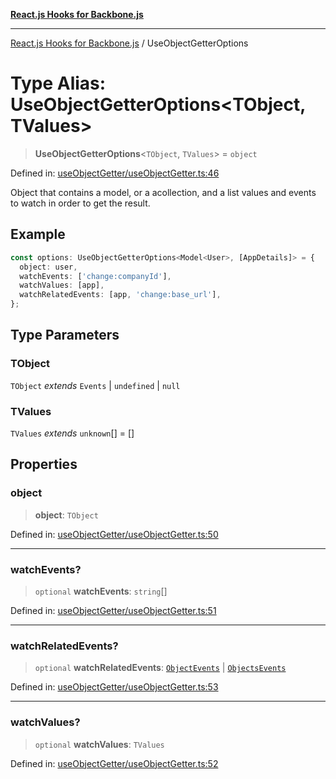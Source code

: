 [**React.js Hooks for Backbone.js**](../README.md)

***

[React.js Hooks for Backbone.js](../README.md) / UseObjectGetterOptions

# Type Alias: UseObjectGetterOptions\<TObject, TValues\>

> **UseObjectGetterOptions**\<`TObject`, `TValues`\> = `object`

Defined in: [useObjectGetter/useObjectGetter.ts:46](https://github.com/VitorLuizC/react-hooks-for-backbone/blob/c933913f34e3d71aa5132aba125ed14cc1ec398d/src/useObjectGetter/useObjectGetter.ts#L46)

Object that contains a model, or a acollection, and a list values and
events to watch in order to get the result.

## Example

```ts
const options: UseObjectGetterOptions<Model<User>, [AppDetails]> = {
  object: user,
  watchEvents: ['change:companyId'],
  watchValues: [app],
  watchRelatedEvents: [app, 'change:base_url'],
};
```

## Type Parameters

### TObject

`TObject` *extends* `Events` \| `undefined` \| `null`

### TValues

`TValues` *extends* `unknown`[] = \[\]

## Properties

### object

> **object**: `TObject`

Defined in: [useObjectGetter/useObjectGetter.ts:50](https://github.com/VitorLuizC/react-hooks-for-backbone/blob/c933913f34e3d71aa5132aba125ed14cc1ec398d/src/useObjectGetter/useObjectGetter.ts#L50)

***

### watchEvents?

> `optional` **watchEvents**: `string`[]

Defined in: [useObjectGetter/useObjectGetter.ts:51](https://github.com/VitorLuizC/react-hooks-for-backbone/blob/c933913f34e3d71aa5132aba125ed14cc1ec398d/src/useObjectGetter/useObjectGetter.ts#L51)

***

### watchRelatedEvents?

> `optional` **watchRelatedEvents**: [`ObjectEvents`](ObjectEvents.md) \| [`ObjectsEvents`](ObjectsEvents.md)

Defined in: [useObjectGetter/useObjectGetter.ts:53](https://github.com/VitorLuizC/react-hooks-for-backbone/blob/c933913f34e3d71aa5132aba125ed14cc1ec398d/src/useObjectGetter/useObjectGetter.ts#L53)

***

### watchValues?

> `optional` **watchValues**: `TValues`

Defined in: [useObjectGetter/useObjectGetter.ts:52](https://github.com/VitorLuizC/react-hooks-for-backbone/blob/c933913f34e3d71aa5132aba125ed14cc1ec398d/src/useObjectGetter/useObjectGetter.ts#L52)
